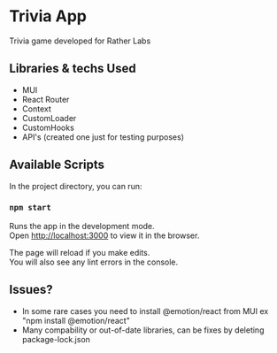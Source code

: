 # Trivia App

Trivia game developed for Rather Labs

## Libraries & techs Used
 - MUI
 - React Router
 - Context
 - CustomLoader
 - CustomHooks
 - API's (created one just for testing purposes)

## Available Scripts

In the project directory, you can run:

### `npm start`

Runs the app in the development mode.\
Open [http://localhost:3000](http://localhost:3000) to view it in the browser.

The page will reload if you make edits.\
You will also see any lint errors in the console.


## Issues?

- In some rare cases you need to install @emotion/react from MUI ex "npm install @emotion/react"
- Many compability or out-of-date libraries, can be fixes by deleting package-lock.json



